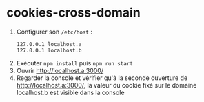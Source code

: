 # cookies-cross-domain

1. Configurer son `/etc/host` :
   ```
   127.0.0.1 localhost.a
   127.0.0.1 localhost.b
   ```
2. Exécuter `npm install` puis `npm run start`
3. Ouvrir http://localhost.a:3000/
4. Regarder la console et vérifier qu'à la seconde ouverture de http://localhost.a:3000/, la valeur du cookie fixé sur le domaine localhost.b est visible dans la console


